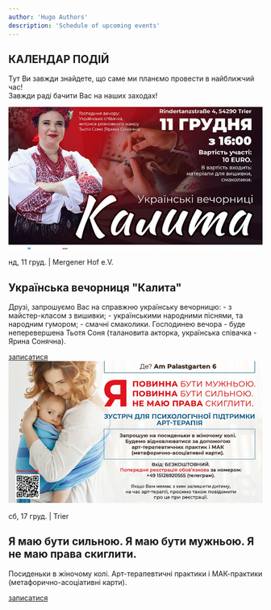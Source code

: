 ```yaml
---
author: 'Hugo Authors'
description: 'Schedule of upcoming events'
---
```


<div class='container m-auto'>
    <h2 class='text-red-600 font-bold 3xl:text-4xl text-2xl px-7 mb-4'>КАЛЕНДАР ПОДІЙ</h2>
    <p class='px-7 mb-4'>Тут Ви завжди знайдете, що саме ми планємо провести в найближчий час!<br>
        Завжди раді бачити Вас на наших заходах!</p>
</div>

<div class='container mx-auto my-6 px-7'>
    <!-- Left-img block -->
    <div class='grid lg:grid-cols-2 grid-cols-1 border border-red-600 mb-6'>
        <div class='overflow-hidden'>
            <img src='/calendarImg/e57edb_d1e4b548b92f484f891319cd0a59236f_mv2.jpg' class='w-full object-cover  transition-transform transform hover:scale-110'>
        </div>
        <div class='text-justify my-auto p-6 '>
            <p>нд, 11 груд. | Mergener Hof e.V.</p>
            <h2 class='3xl:text-4xl text-2xl font-bold my-4 text-left'>Українська вечорниця "Калита"</h2>
            <p class='mb-4'>Друзі, запрошуємо Вас на справжню українську вечорницю: - з майстер-класом з вишивки; - українськими народними піснями, та народним гумором; - смачні смаколики. Господинею вечора - буде неперевершена Тьотя Соня (талановита акторка, українська співачка - Ярина Сонячна).</p>
            <a href='https://docs.google.com/forms/d/e/1FAIpQLSd91BiSuBVD5w9SgOIotsghWuYbdT7v5GKyxtRgBhLVXxHy7w/viewform?usp=sharing' class='uppercase text-white bg-red-600 px-6 py-2 hover:bg-red-800'>записатися</a>
        </div>
    </div>
    <!-- right-img block -->
    <div class='grid lg:grid-cols-2 grid-cols-1 border border-red-600'>
        <div class='overflow-hidden'>
            <img src='/calendarImg/e57edb_413c5ce542e8423fad5c44330cce596b_mv2.jpg' class='w-full object-cover transition-transform transform hover:scale-110'>
        </div>
        <div class='text-justify my-auto p-6 lg:order-first'>
            <p>сб, 17 груд. | Trier</p>
            <h2 class='3xl:text-4xl text-2xl font-bold my-4 text-left'>Я маю бути сильною. Я маю бути мужньою. Я не маю права скиглити.</h2>
            <p class='mb-4'>Посиденьки в жіночому колі. Арт-терапевтичні практики і МАК-практики (метафорично-асоціативні карти).</p>
            <a href='#' class='uppercase text-white bg-red-600 px-6 py-2 hover:bg-red-800'>записатися</a>
        </div>
    </div>
</div>






